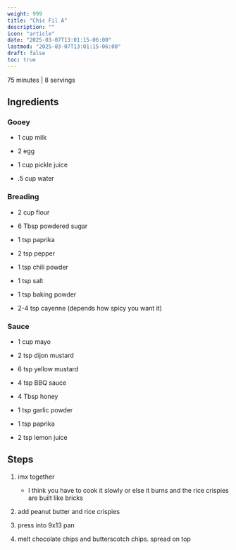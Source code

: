 ```yaml
---
weight: 999
title: "Chic Fil A"
description: ""
icon: "article"
date: "2025-03-07T13:01:15-06:00"
lastmod: "2025-03-07T13:01:15-06:00"
draft: false
toc: true
---
```


75 minutes | 8 servings

## Ingredients

### Gooey

- 1 cup milk

- 2 egg

- 1 cup pickle juice

- .5 cup water

### Breading

- 2 cup flour

- 6 Tbsp powdered sugar

- 1 tsp paprika

- 2 tsp pepper

- 1 tsp chili powder
 
- 1 tsp salt
 
- 1 tsp baking powder
 
- 2-4 tsp cayenne (depends how spicy you want it)

### Sauce

- 1 cup mayo

- 2 tsp dijon mustard

- 6 tsp yellow mustard

- 4 tsp BBQ sauce

- 4 Tbsp honey

- 1 tsp garlic powder

- 1 tsp paprika

- 2 tsp lemon juice

## Steps

1. imx together 

    - I think you have to cook it slowly or else it burns and the rice crispies are built like bricks

1. add peanut butter and rice crispies

1. press into 9x13 pan

1. melt chocolate chips and butterscotch chips. spread on top